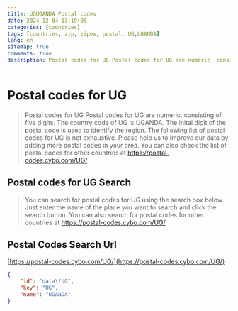 ```yaml
---
title: UGUGANDA Postal codes 
date: 2024-12-04 13:19:00
categories: [countries]
tags: [countries, zip, zipex, postal, UG,UGANDA]
lang: en
sitemap: true
comments: true
description: Postal codes for UG Postal codes for UG are numeric, consisting of five digits. The country code of UG is UGANDA. The inital digit of the postal code is used to identify the region. The following list of postal codes for UG is not exhaustive. Please help us to improve our data by adding more postal codes in your area. You can also check the list of postal codes for other countries at https://postal-codes.cybo.com/UG/
---
```


# Postal codes for UG
> Postal codes for UG Postal codes for UG are numeric, consisting of five digits. The country code of UG is UGANDA. The inital digit of the postal code is used to identify the region. The following list of postal codes for UG is not exhaustive. Please help us to improve our data by adding more postal codes in your area. You can also check the list of postal codes for other countries at https://postal-codes.cybo.com/UG/

## Postal codes for UG Search 
> You can search for postal codes for UG using the search box below. Just enter the name of the place you want to search and click the search button. You can also search for postal codes for other countries at https://postal-codes.cybo.com/UG/

## Postal Codes Search Url

[https://postal-codes.cybo.com/UG/](https://postal-codes.cybo.com/UG/)
```json
{
    "id": "data\/UG",
    "key": "UG",
    "name": "UGANDA"
}
```
